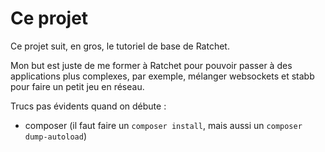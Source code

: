 # Ce projet
Ce projet suit, en gros, le tutoriel de base de Ratchet.

Mon but est juste de me former à Ratchet pour pouvoir passer à des applications plus
complexes, par exemple, mélanger websockets et stabb pour faire un petit jeu en réseau.

Trucs pas évidents quand on débute :
 - composer (il faut faire un `composer install`, mais aussi un `composer dump-autoload`)

